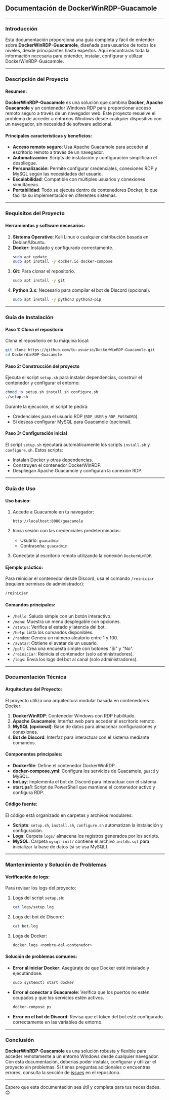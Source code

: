 ## Documentación de DockerWinRDP-Guacamole

---

### **Introducción**

Esta documentación proporciona una guía completa y fácil de entender sobre **DockerWinRDP-Guacamole**, diseñada para usuarios de todos los niveles, desde principiantes hasta expertos. Aquí encontrarás toda la información necesaria para entender, instalar, configurar y utilizar DockerWinRDP-Guacamole.

---

### **Descripción del Proyecto**

#### **Resumen:**
**DockerWinRDP-Guacamole** es una solución que combina **Docker**, **Apache Guacamole** y un contenedor Windows RDP para proporcionar acceso remoto seguro a través de un navegador web. Este proyecto resuelve el problema de acceder a entornos Windows desde cualquier dispositivo con un navegador, sin necesidad de software adicional.

#### **Principales características y beneficios:**
- **Acceso remoto seguro**: Usa Apache Guacamole para acceder al escritorio remoto a través de un navegador.
- **Automatización**: Scripts de instalación y configuración simplifican el despliegue.
- **Personalización**: Permite configurar credenciales, conexiones RDP y MySQL según las necesidades del usuario.
- **Escalabilidad**: Compatible con múltiples usuarios y conexiones simultáneas.
- **Portabilidad**: Todo se ejecuta dentro de contenedores Docker, lo que facilita su implementación en diferentes sistemas.

---

### **Requisitos del Proyecto**

#### **Herramientas y software necesarios:**
1. **Sistema Operativo**: Kali Linux o cualquier distribución basada en Debian/Ubuntu.
2. **Docker**: Instalado y configurado correctamente.
   ```bash
   sudo apt update
   sudo apt install -y docker.io docker-compose
   ```
3. **Git**: Para clonar el repositorio.
   ```bash
   sudo apt install -y git
   ```
4. **Python 3.x**: Necesario para compilar el bot de Discord (opcional).
   ```bash
   sudo apt install -y python3 python3-pip
   ```

---

### **Guía de Instalación**

#### **Paso 1: Clona el repositorio**
Clona el repositorio en tu máquina local:
```bash
git clone https://github.com/tu-usuario/DockerWinRDP-Guacamole.git
cd DockerWinRDP-Guacamole
```

#### **Paso 2: Construcción del proyecto**
Ejecuta el script `setup.sh` para instalar dependencias, construir el contenedor y configurar el entorno:
```bash
chmod +x setup.sh install.sh configure.sh
./setup.sh
```

Durante la ejecución, el script te pedirá:
- Credenciales para el usuario RDP (`RDP_USER` y `RDP_PASSWORD`).
- Si deseas configurar MySQL para Guacamole (opcional).

#### **Paso 3: Configuración inicial**
El script `setup.sh` ejecutará automáticamente los scripts `install.sh` y `configure.sh`. Estos scripts:
- Instalan Docker y otras dependencias.
- Construyen el contenedor DockerWinRDP.
- Despliegan Apache Guacamole y configuran la conexión RDP.

---

### **Guía de Uso**

#### **Uso básico:**
1. Accede a Guacamole en tu navegador:
   ```
   http://localhost:8080/guacamole
   ```
2. Inicia sesión con las credenciales predeterminadas:
   - Usuario: `guacadmin`
   - Contraseña: `guacadmin`

3. Conéctate al escritorio remoto utilizando la conexión `DockerWinRDP`.

#### **Ejemplo práctico:**
Para reiniciar el contenedor desde Discord, usa el comando `/reiniciar` (requiere permisos de administrador):
```bash
/reiniciar
```

#### **Comandos principales:**
- `/hello`: Saludo simple con un botón interactivo.
- `/menu`: Muestra un menú desplegable con opciones.
- `/status`: Verifica el estado y latencia del bot.
- `/help`: Lista los comandos disponibles.
- `/random`: Genera un número aleatorio entre 1 y 100.
- `/avatar`: Obtiene el avatar de un usuario.
- `/poll`: Crea una encuesta simple con botones "Sí" y "No".
- `/reiniciar`: Reinicia el contenedor (solo administradores).
- `/logs`: Envía los logs del bot al canal (solo administradores).

---

### **Documentación Técnica**

#### **Arquitectura del Proyecto:**
El proyecto utiliza una arquitectura modular basada en contenedores Docker:
1. **DockerWinRDP**: Contenedor Windows con RDP habilitado.
2. **Apache Guacamole**: Interfaz web para acceder al escritorio remoto.
3. **MySQL (opcional)**: Base de datos para almacenar configuraciones y conexiones.
4. **Bot de Discord**: Interfaz para interactuar con el sistema mediante comandos.

#### **Componentes principales:**
- **Dockerfile**: Define el contenedor DockerWinRDP.
- **docker-compose.yml**: Configura los servicios de Guacamole, `guacd` y MySQL.
- **bot.py**: Implementa el bot de Discord para interactuar con el sistema.
- **start.ps1**: Script de PowerShell que mantiene el contenedor activo y configura RDP.

#### **Código fuente:**
El código está organizado en carpetas y archivos modulares:
- **Scripts**: `setup.sh`, `install.sh`, `configure.sh` automatizan la instalación y configuración.
- **Logs**: Carpeta `logs/` almacena los registros generados por los scripts.
- **MySQL**: Carpeta `mysql-init/` contiene el archivo `initdb.sql` para inicializar la base de datos (si se usa MySQL).

---

### **Mantenimiento y Solución de Problemas**

#### **Verificación de logs:**
Para revisar los logs del proyecto:
1. Logs del script `setup.sh`:
   ```bash
   cat logs/setup.log
   ```
2. Logs del bot de Discord:
   ```bash
   cat bot.log
   ```
3. Logs de Docker:
   ```bash
   docker logs <nombre-del-contenedor>
   ```

#### **Solución de problemas comunes:**
- **Error al iniciar Docker**: Asegúrate de que Docker esté instalado y ejecutándose.
  ```bash
  sudo systemctl start docker
  ```
- **Error al conectar a Guacamole**: Verifica que los puertos no estén ocupados y que los servicios estén activos.
  ```bash
  docker-compose ps
  ```
- **Error en el bot de Discord**: Revisa que el token del bot esté configurado correctamente en las variables de entorno.

---

### **Conclusión**

**DockerWinRDP-Guacamole** es una solución robusta y flexible para acceder remotamente a un entorno Windows desde cualquier navegador. Con esta documentación, deberías poder instalar, configurar y utilizar el proyecto sin problemas. Si tienes preguntas adicionales o encuentras errores, consulta la sección de [issues](https://github.com/tu-usuario/DockerWinRDP-Guacamole/issues) en el repositorio.

--- 

Espero que esta documentación sea útil y completa para tus necesidades. 😊

